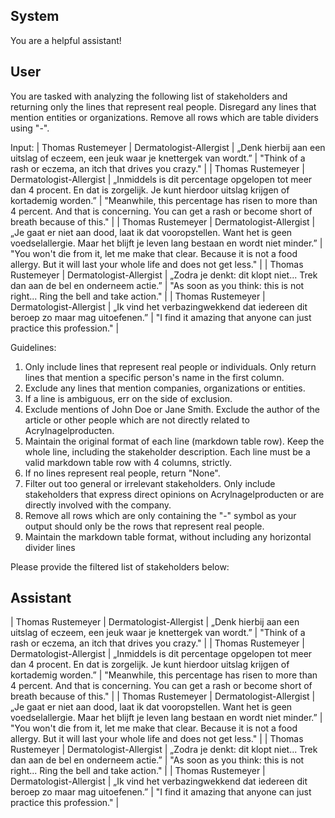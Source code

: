 ## System

You are a helpful assistant!

## User


You are tasked with analyzing the following list of stakeholders and returning only the lines that represent real people. Disregard any lines that mention entities or organizations. Remove all rows which are table dividers using "-".

Input:
| Thomas Rustemeyer | Dermatologist-Allergist | „Denk hierbij aan een uitslag of eczeem, een jeuk waar je knettergek van wordt.” | "Think of a rash or eczema, an itch that drives you crazy." |
| Thomas Rustemeyer | Dermatologist-Allergist | „Inmiddels is dit percentage opgelopen tot meer dan 4 procent. En dat is zorgelijk. Je kunt hierdoor uitslag krijgen of kortademig worden.” | "Meanwhile, this percentage has risen to more than 4 percent. And that is concerning. You can get a rash or become short of breath because of this." |
| Thomas Rustemeyer | Dermatologist-Allergist | „Je gaat er niet aan dood, laat ik dat vooropstellen. Want het is geen voedselallergie. Maar het blijft je leven lang bestaan en wordt niet minder.” | "You won't die from it, let me make that clear. Because it is not a food allergy. But it will last your whole life and does not get less." |
| Thomas Rustemeyer | Dermatologist-Allergist | „Zodra je denkt: dit klopt niet... Trek dan aan de bel en onderneem actie.” | "As soon as you think: this is not right... Ring the bell and take action." |
| Thomas Rustemeyer | Dermatologist-Allergist | „Ik vind het verbazingwekkend dat iedereen dit beroep zo maar mag uitoefenen.” | "I find it amazing that anyone can just practice this profession." |

Guidelines:
1. Only include lines that represent real people or individuals. Only return lines that mention a specific person's name in the first column.
2. Exclude any lines that mention companies, organizations or entities.
3. If a line is ambiguous, err on the side of exclusion.
4. Exclude mentions of John Doe or Jane Smith. Exclude the author of the article or other people which are not directly related to Acrylnagelproducten.
5. Maintain the original format of each line (markdown table row). Keep the whole line, including the stakeholder description. Each line must be a valid markdown table row with 4 columns, strictly.
6. If no lines represent real people, return "None".
7. Filter out too general or irrelevant stakeholders. Only include stakeholders that express direct opinions on Acrylnagelproducten or are directly involved with the company.
8. Remove all rows which are only containing the "-" symbol as your output should only be the rows that represent real people.
9. Maintain the markdown table format, without including any horizontal divider lines

Please provide the filtered list of stakeholders below:
        

## Assistant

| Thomas Rustemeyer | Dermatologist-Allergist | „Denk hierbij aan een uitslag of eczeem, een jeuk waar je knettergek van wordt.” | "Think of a rash or eczema, an itch that drives you crazy." |
| Thomas Rustemeyer | Dermatologist-Allergist | „Inmiddels is dit percentage opgelopen tot meer dan 4 procent. En dat is zorgelijk. Je kunt hierdoor uitslag krijgen of kortademig worden.” | "Meanwhile, this percentage has risen to more than 4 percent. And that is concerning. You can get a rash or become short of breath because of this." |
| Thomas Rustemeyer | Dermatologist-Allergist | „Je gaat er niet aan dood, laat ik dat vooropstellen. Want het is geen voedselallergie. Maar het blijft je leven lang bestaan en wordt niet minder.” | "You won't die from it, let me make that clear. Because it is not a food allergy. But it will last your whole life and does not get less." |
| Thomas Rustemeyer | Dermatologist-Allergist | „Zodra je denkt: dit klopt niet... Trek dan aan de bel en onderneem actie.” | "As soon as you think: this is not right... Ring the bell and take action." |
| Thomas Rustemeyer | Dermatologist-Allergist | „Ik vind het verbazingwekkend dat iedereen dit beroep zo maar mag uitoefenen.” | "I find it amazing that anyone can just practice this profession." |

